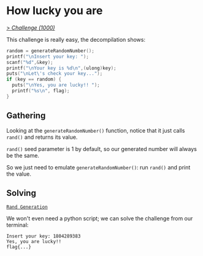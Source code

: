 # How lucky you are
[> *Challenge (1000)*](https://training.olicyber.it/challenges#challenge-165)

This challenge is really easy, the decompilation shows:
```c
random = generateRandomNumber();
printf("\nInsert your key: ");
scanf("%d",&key);
printf("\nYour key is %d\n",(ulong)key);
puts("\nLet\'s check your key...");
if (key == random) {
  puts("\nYes, you are lucky!! ");
  printf("%s\n", flag);
}
```

## Gathering
Looking at the `generateRandomNumber()` function, notice that it just calls `rand()` and returns its value.

`rand()` seed parameter is 1 by default, so our generated number will always be the same.

So we just need to emulate `generateRandomNumber()`: run `rand()` and print the value.

## Solving
[`Rand Generation`](https://github.com/utcq/olicybsec/blob/main/HLYA/howlucky.c)

We won't even need a python script; we can solve the challenge from our terminal:

```
Insert your key: 1804289383
Yes, you are lucky!!
flag{...}
```
